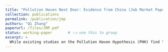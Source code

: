 ```yaml
---
title: "Pollution Haven Next Door: Evidence from China (Job Market Paper)"
collection: publications
permalink: /publication/jmp
authors: "Qi Zhang"
paperurl: /files/JMP.pdf
status: working-paper       # 👈 use this to group
excerpt: >
  While existing studies on the Pollution Haven Hypothesis (PHH) find limited empirical support at the national level, fewer have examined it at a more granular spatial scale. This paper revisits the PHH by investigating the effects of the Key Cities Air Pollution Control (KCAPC) policy, a regional air quality program in China.  Using a synthetic difference-in-differences (SDID) design to address non-random selection in treated cities, I analyze how the policy affects both $SO_2$ outcomes and industrial composition across cities. The findings support the PHH at the regional level: Treated cities shift the source of pollution toward less pollution-intensive sectors, while neighboring cities experience growth in output and capital in pollution-intensive sectors. Further evidence suggests that these patterns are partly explained by strategic production reallocation by local governments via state-owned enterprises (SOEs), as well as firm-level shifts toward cleaner product lines. These findings underscore the importance of spatial context in evaluating environmental regulation and highlight how well-intentioned policies can reshape regional industrial structure in unintended ways.
---
```

